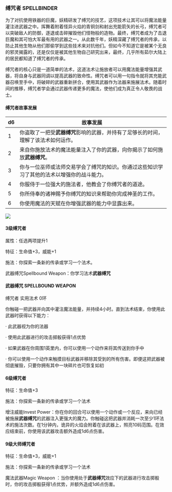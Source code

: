 ### 缚咒者 SPELLBINDER

为了对抗使用铁器的巨魔，妖精研发了缚咒的技艺，这项技术让其可以将魔法能量灌注进武器之中。挥舞着附着怪异火焰的青铜剑和射出充能箭矢的长弓，缚咒者可以突破敌人的防御，逐退或击碎摧毁他们怪物般的造物。最终，缚咒者成为了击退巨魔和其可怕大军最有用的武器之一。从此数千年，妖精深藏了缚咒者的传承，以防止其他生物从他们那偷学到这些技术来对抗他们。但如今不知道它是被某个无良的邪灵揭露的，还是仅仅是被其他生物自己研究出来，最终，几乎所有茹尔大陆上的居民都知道了缚咒者的传承。

缚咒者的核心只是一道简单的法术，这道法术让施放者可以用魔法能量增强其武器，将自身与武器同调以提高武器的致命性。缚咒者可以用一句指令就将其充能武器召唤至手中，将破碎的武器重新拼合，使用其武器作为法器来施展法术。随着时间的推移，缚咒者学会通过武器传递更多的魔法，使他们成为真正令人敬畏的战士。

#### 缚咒者故事发展

<table>
<thead>
<tr class="header">
<th>d6</th>
<th>故事发展</th>
</tr>
</thead>
<tbody>
<tr class="odd">
<td>1</td>
<td>你盗取了一把受<strong>武器缚咒</strong>影响的武器，并持有了足够长的时间，理解了该法术如何运作。</td>
</tr>
<tr class="even">
<td>2</td>
<td>来自你施放法术的魔法能量注入了你的武器，向你揭示了如何施放<strong>武器缚咒</strong>。</td>
</tr>
<tr class="odd">
<td>3</td>
<td>你与一位巫师或法师交易学会了缚咒的知识。你通过这些知识学习了其他的法术以增强你的战斗能力。</td>
</tr>
<tr class="even">
<td>4</td>
<td>你服侍于一位强大的施法者，他教会了你缚咒者的道途。</td>
</tr>
<tr class="odd">
<td>5</td>
<td>你所侍奉的诸神赐予你缚咒的知识来帮助你完成神圣的工作。</td>
</tr>
<tr class="even">
<td>6</td>
<td>你使用魔法的天赋在你增强武器的能力中显露出来。</td>
</tr>
</tbody>
</table>

![](https://sdlpic.oss-cn-beijing.aliyuncs.com/pic/spellbinder.jpg)

#### 3级缚咒者

属性：任选两项提升1

特征：生命值+3，威能+1

施法：你探索一条新的传承或学习一个法术。

武器缚咒Spellbound Weapon：你学习法术**武器缚咒**

#### 武器缚咒 SPELLBOUND WEAPON

缚咒者 实用法术 0环

你触碰一把武器并向其中灌注魔法能量，并持续4小时。直到法术结束，你使用此武器时获得以下能力：

· 此武器视为你的法器

· 使用此武器进行的攻击掷骰获得1点优势

· 如果武器在你周围1英里内，你可以使用一个动作来将其传送到你手中

·
你可以使用一个动作来触摸目标武器并移除其受到的所有伤害。即便这把武器被彻底摧毁，只要你拥有其中一块碎片也可恢复如初

#### 6级缚咒者

特征：生命值+3

施法：你探索一条新的传承或学习一个法术

增注威能Invest
Power：你在你的回合可以使用一个动作或一个反应，来向已经被施展**武器缚咒**的武器注入更强大的魔力。你触碰这把武器并消耗一次至少1环法术的施法次数。在1分钟内，诡异的火焰会附着在该武器上，照亮10码范围。在效应结束前，你使用该武器攻击额外造成1d6点伤害。

#### 9级大师缚咒者

特征：生命值+3，威能+1

施法：你探索一条新的传承或学习一个法术

魔法武器Magic Weapon
：当你使用处于**武器缚咒**效应下的武器进行攻击掷骰时，你的攻击掷骰获得1点优势，并额外造成1d6点伤害。
